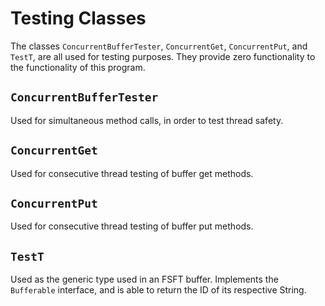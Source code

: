 # Testing Classes
The classes `ConcurrentBufferTester`, `ConcurrentGet`, `ConcurrentPut`, and `TestT`, are all used for testing purposes.
They provide zero functionality to the functionality of this program. 

## `ConcurrentBufferTester`
Used for simultaneous method calls, in order to test thread safety.

## `ConcurrentGet`
Used for consecutive thread testing of buffer get methods.

## `ConcurrentPut`
Used for consecutive thread testing of buffer put methods.

## `TestT`
Used as the generic type used in an FSFT buffer. Implements the `Bufferable` interface, and is able to return the ID of 
its respective String.